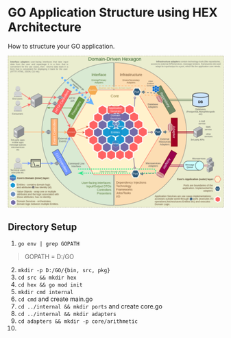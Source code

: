 # GO Application Structure using HEX Architecture
How to structure your GO application.
  
![Domain Driven Design Hexagonal Architecture](Images/DDD_Hex_Arch.png)
  
## Directory Setup  
1. `go env | grep GOPATH`  
> GOPATH = D:/GO  
2. `mkdir -p D:/GO/{bin, src, pkg}`  
3. `cd src && mkdir hex`   
4. `cd hex && go mod init`  
5. `mkdir cmd internal`  
6. `cd cmd` and create main.go  
7. `cd ../internal && mkdir ports` and create core.go  
8. `cd ../internal && mkdir adapters`  
9. `cd adapters && mkdir -p core/arithmetic`  
10. 
